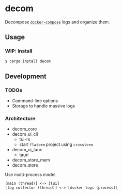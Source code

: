# decom

Decompose [`docker-compose`](https://docs.docker.com/compose/reference/) logs and organize them.

## Usage

### WIP: Install

```bash
$ cargo install decom
```

## Development

### TODOs

- Command-line options
- Storage to handle massive logs

### Architecture

- decom_core
- decom_ui_cli
  - tui-rs
  - start `flaterm` project using `crossterm`
- decom_ui_tauri
  - tauri
- decom_store_mem
- decom_store

Use multi-process model.

```
[main (thread)] <-> [tui]
[log collector (thread)] <-> [docker logs (process)]
```
